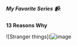 ##### My Favorite Series :video_camera::

**13 Reasons Why**

![Stranger things](![image](https://github.com/MusashiStussy/app-dev/assets/157148022/cea07a21-8005-42f2-950a-eafe2dc9c065)

